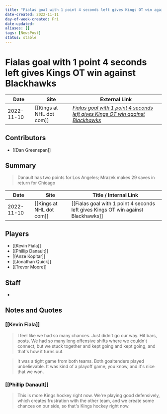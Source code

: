```yaml
---
title: "Fialas goal with 1 point 4 seconds left gives Kings OT win against Blackhawks"
date-created: 2022-11-11
day-of-week-created: Fri
date-updated: 
aliases: []
tags: [NewsPost]
status: stable
---
```


# Fialas goal with 1 point 4 seconds left gives Kings OT win against Blackhawks

| Date       | Site                 | External Link                                                                                                                                                           |
| ---------- | -------------------- | ----------------------------------------------------------------------------------------------------------------------------------------------------------------------- |
| 2022-11-10 | [[Kings at NHL dot com]] | [*Fialas goal with 1 point 4 seconds left gives Kings OT win against Blackhawks*](https://www.nhl.com/news/chicago-blackhawks-los-angeles-kings-game-recap/c-337340864) |

## Contributors
- [[Dan Greenspan]]

## Summary
> Danault has two points for Los Angeles; Mrazek makes 29 saves in return for Chicago

| Date       | Site                 | Title / Internal Link                                                             |
| ---------- | -------------------- | --------------------------------------------------------------------------------- |
| 2022-11-10 | [[Kings at NHL dot com]] | [[Fialas goal with 1 point 4 seconds left gives Kings OT win against Blackhawks]] |

## Players
- [[Kevin Fiala]]
- [[Phillip Danault]]
- [[Anze Kopitar]]
- [[Jonathan Quick]]
- [[Trevor Moore]]

## Staff
- 

## Notes and Quotes
### [[Kevin Fiala]]
> I feel like we had so many chances. Just didn't go our way. Hit bars, posts. We had so many long offensive shifts where we couldn't connect, but we stuck together and kept going and kept going, and that's how it turns out.

> It was a tight game from both teams. Both goaltenders played unbelievable. It was kind of a playoff game, you know, and it's nice that we won.

### [[Phillip Danault]]
> This is more Kings hockey right now. We're playing good defensively, which creates frustration with the other team, and we create some chances on our side, so that's Kings hockey right now.

